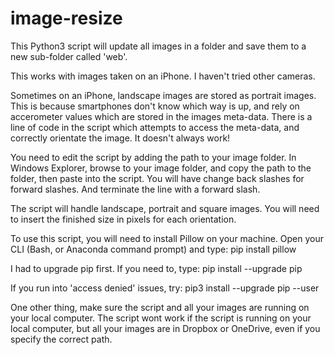 # image-resize

This Python3 script will update all images in a folder and save them to a new sub-folder called 'web'.

This works with images taken on an iPhone. I haven't tried other cameras.

Sometimes on an iPhone, landscape images are stored as portrait images. This is because smartphones don't know which way is up, and rely on accerometer values which are stored in the images meta-data. There is a line of code in the script which attempts to access the meta-data, and correctly orientate the image. It doesn't always work!

You need to edit the script by adding the path to your image folder. In Windows Explorer, browse to your image folder, and copy the path to the folder, then paste into the script. You will have change back slashes for forward slashes. And terminate the line with a forward slash.

The script will handle landscape, portrait and square images. You will need to insert the finished size in pixels for each orientation.

To use this script, you will need to install Pillow on your machine. Open your CLI (Bash, or Anaconda command prompt) and type:
pip install pillow

I had to upgrade pip first. If you need to, type:
pip install --upgrade pip

If you run into 'access denied' issues, try:
pip3 install --upgrade pip --user

One other thing, make sure the script and all your images are running on your local computer. The script wont work if the script is running on your local computer, but all your images are in Dropbox or OneDrive, even if you specify the correct path.
